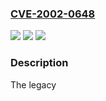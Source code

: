 ### [CVE-2002-0648](https://cve.mitre.org/cgi-bin/cvename.cgi?name=CVE-2002-0648)
![](https://img.shields.io/static/v1?label=Product&message=n%2Fa&color=blue)
![](https://img.shields.io/static/v1?label=Version&message=n%2Fa&color=blue)
![](https://img.shields.io/static/v1?label=Vulnerability&message=n%2Fa&color=brighgreen)

### Description

The legacy <script> data-island capability for XML in Microsoft Internet Explorer 5.01, 5.5, and 6.0 allows remote attackers to read arbitrary XML files, and portions of other files, via a URL whose "src" attribute redirects to a local file.

### POC

#### Reference
- http://marc.info/?l=bugtraq&m=103011639524314&w=2

#### Github
No GitHub POC found.

